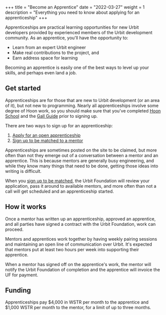+++
title = "Become an Apprentice"
date = "2022-03-27"
weight = 1
description = "Everything you need to know about applying for an apprenticeship"
+++

Apprenticeships are practical learning opportunities for new Urbit developers provided by experienced members of the Urbit development community. As an apprentice, you'll have the opportunity to:

- Learn from an expert Urbit engineer
- Make real contributions to the project, and
- Earn address space for learning

Becoming an apprentice is easily one of the best ways to level up your skills, and perhaps even land a job.

## Get started

Apprenticeships are for those that are new to Urbit development (or an area of it), but not new to programming. Nearly all apprenticeships involve some degree of Hoon work, so you should make sure that you've completed [Hoon School](/docs/hoon/hoon-school/intro) and the [Gall Guide](/docs/userspace/gall-guide/intro) prior to signing up.

There are two ways to sign up for an apprenticeship:

1. [Apply for an open apprenticeship](/grants?program=apprenticeship&open=true&wip=false&completed=false#view-grants)
2. [Sign up to be matched to a mentor](https://airtable.com/shrUZQpHqRtudHhAx)

Apprenticeships are sometimes posted on the site to be claimed, but more often than not they emerge out of a conversation between a mentor and an apprentice. This is because mentors are generally busy engineering, and while they know many things that need to be done, getting those ideas into writing is difficult.

When you [sign up to be matched](https://airtable.com/shrUZQpHqRtudHhAx), the Urbit Foundation will review your application, pass it around to available mentors, and more often than not a call will get scheduled and an apprenticeship started.

## How it works

Once a mentor has written up an apprenticeship, approved an apprentice, and all parties have signed a contract with the Urbit Foundation, work can proceed.

Mentors and apprentices work together by having weekly pairing sessions and maintaining an open line of communication over Urbit. It's expected that mentors put at least two hours per week into supporting their apprentice.

When a mentor has signed off on the apprentice's work, the mentor will notify the Urbit Foundation of completion and the apprentice will invoice the UF for payment.

## Funding

Apprenticeships pay $4,000 in WSTR per month to the apprentice and $1,000 WSTR per month to the mentor, for a limit of up to three months.
